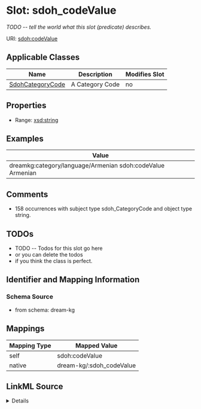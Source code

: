 

# Slot: sdoh_codeValue


_TODO -- tell the world what this slot (predicate) describes._





URI: [sdoh:codeValue](http://schema.org/codeValue)



<!-- no inheritance hierarchy -->





## Applicable Classes

| Name | Description | Modifies Slot |
| --- | --- | --- |
| [SdohCategoryCode](../classes/SdohCategoryCode.md) | A Category Code |  no  |







## Properties

* Range: [xsd:string](http://www.w3.org/2001/XMLSchema#string)






## Examples

| Value |
| --- |
| dreamkg:category/language/Armenian sdoh:codeValue Armenian |

## Comments

* 158 occurrences with subject type sdoh_CategoryCode and object type string.

## TODOs

* TODO -- Todos for this slot go here
* or you can delete the todos
* if you think the class is perfect.

## Identifier and Mapping Information







### Schema Source


* from schema: dream-kg




## Mappings

| Mapping Type | Mapped Value |
| ---  | ---  |
| self | sdoh:codeValue |
| native | dream-kg/:sdoh_codeValue |




## LinkML Source

<details>
```yaml
name: sdoh_codeValue
description: TODO -- tell the world what this slot (predicate) describes.
todos:
- TODO -- Todos for this slot go here
- or you can delete the todos
- if you think the class is perfect.
comments:
- 158 occurrences with subject type sdoh_CategoryCode and object type string.
examples:
- value: dreamkg:category/language/Armenian sdoh:codeValue Armenian
from_schema: dream-kg
rank: 1000
slot_uri: sdoh:codeValue
alias: sdoh_codeValue
domain_of:
- sdoh_CategoryCode
range: string

```
</details>
